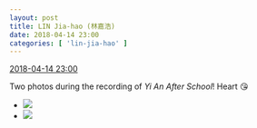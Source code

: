 ```yaml
---
layout: post
title: LIN Jia-hao (林嘉浩)
date: 2018-04-14 23:00
categories: [ 'lin-jia-hao' ]
---
```


<div class="weibo-info">
  <a href="https://weibo.com/6210352257/Gc6jNjjQh">2018-04-14 23:00</a>
</div>

Two photos during the recording of *Yi An After School*! Heart :kissing_heart:

<!-- more -->

<ul class="weibo-pic-list-1">
  <li class="weibo-pic">
    <a href="https://wx2.sinaimg.cn/mw690/006Mi0jTgy1fqckr45u8mj30qo0zk1kx.jpg"><img src="https://wx2.sinaimg.cn/thumb150/006Mi0jTgy1fqckr45u8mj30qo0zk1kx.jpg"/></a>
  </li>
  <li class="weibo-pic">
    <a href="https://wx1.sinaimg.cn/mw690/006Mi0jTgy1fqckw8vzuaj31401hcu0x.jpg"><img src="https://wx1.sinaimg.cn/thumb150/006Mi0jTgy1fqckw8vzuaj31401hcu0x.jpg"/></a>
  </li>
</ul>
